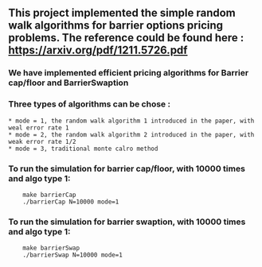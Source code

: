## This project implemented the simple random walk algorithms for barrier options pricing problems. The reference could be found here : https://arxiv.org/pdf/1211.5726.pdf

### We have implemented efficient pricing algorithms for Barrier cap/floor and BarrierSwaption

### Three types of algorithms can be chose :
    * mode = 1, the random walk algorithm 1 introduced in the paper, with weal error rate 1
    * mode = 2, the random walk algorithm 2 introduced in the paper, with weak error rate 1/2 
    * mode = 3, traditional monte calro method

### To run the simulation for barrier cap/floor, with 10000 times and algo type 1:
```
    make barrierCap
    ./barrierCap N=10000 mode=1
```

### To run the simulation for barrier swaption, with 10000 times and algo type 1:
```
    make barrierSwap
    ./barrierSwap N=10000 mode=1
```


